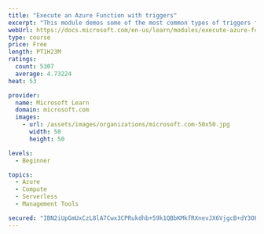 ```yaml
---
title: "Execute an Azure Function with triggers"
excerpt: "This module demos some of the most common types of triggers for executing Azure Functions and how to configure them to execute your logic."
webUrl: https://docs.microsoft.com/en-us/learn/modules/execute-azure-function-with-triggers/
type: course
price: Free
length: PT1H23M
ratings:
  count: 5307
  average: 4.73224
heat: 53

provider:
  name: Microsoft Learn
  domain: microsoft.com
  images:
    - url: /assets/images/organizations/microsoft.com-50x50.jpg
      width: 50
      height: 50

levels:
  - Beginner

topics:
  - Azure
  - Compute
  - Serverless
  - Management Tools

secured: "IBN2iUpGmUxCzL8lA7Cwx3CPRukdhb+59k1QBbKMkfRXnevJX6VjgcB+dY3OFKl0uWbCNAXjShvECyzE65jk9FBI7AWs2yod4MTg1HKnGh0DrtMQv7CP5cqQJuVoUNSkUN+OKGN+IA25hX9Yqltj7fbRdHfL3CgGjq5jZ7GrXo7fPnam/9JzeAeXJVT62+HTY4Gq+/9rqDJbIKT7ZypoZPHyXHvpMkq3PZb1ojDWxxOSArP7INvghbUIirjGq7gYWpBo0tmH3GG5nWNv5pcdqlufyLz0J+8r9HHVagSL/kbxwDAcq/hPciIQn8FGdtUBEhsFlkhhlHxRAky2kJZ0WPORjsE6PXD1yUIt3z/LkZvPuA1ewO/T1ZAMRhVms2+8CCEM5vtfDa1WIG5wBktt1vjfcSGzBVPTaH2VBNL+D1s=;YcmFCtoRZ1rJsvf18ru54Q=="
---
```


